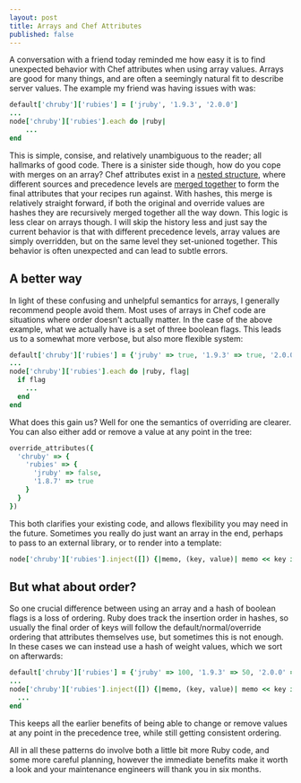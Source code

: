 ```yaml
---
layout: post
title: Arrays and Chef Attributes
published: false
---
```


A conversation with a friend today reminded me how easy it is to find unexpected behavior with Chef attributes when using array values. Arrays are good for many things, and are often a seemingly natural fit to describe server values. The example my friend was having issues with was:

```ruby
default['chruby']['rubies'] = ['jruby', '1.9.3', '2.0.0']
...
node['chruby']['rubies'].each do |ruby|
    ...
end
```

This is simple, consise, and relatively unambiguous to the reader; all hallmarks of good code. There is a sinister side though, how do you cope with merges on an array? Chef attributes exist in a [nested structure](http://docs.opscode.com/essentials_cookbook_attribute_files.html#attribute-precedence), where different sources and precedence levels are [merged together](https://github.com/opscode/chef/blob/master/lib/chef/mixin/deep_merge.rb) to form the final attributes that your recipes run against. With hashes, this merge is relatively straight forward, if both the original and override values are hashes they are recursively merged together all the way down. This logic is less clear on arrays though. I will skip the history less and just say the current behavior is that with different precedence levels, array values are simply overridden, but on the same level they set-unioned together. This behavior is often unexpected and can lead to subtle errors.

## A better way

In light of these confusing and unhelpful semantics for arrays, I generally recommend people avoid them. Most uses of arrays in Chef code are situations where order doesn't actually matter. In the case of the above example, what we actually have is a set of three boolean flags. This leads us to a somewhat more verbose, but also more flexible system:

```ruby
default['chruby']['rubies'] = {'jruby' => true, '1.9.3' => true, '2.0.0' => true}
...
node['chruby']['rubies'].each do |ruby, flag|
  if flag
    ...
  end
end
```

What does this gain us? Well for one the semantics of overriding are clearer. You can also either add or remove a value at any point in the tree:

```ruby
override_attributes({
  'chruby' => {
    'rubies' => {
      'jruby' => false,
      '1.8.7' => true
    }
  }
})
```

This both clarifies your existing code, and allows flexibility you may need in the future. Sometimes you really do just want an array in the end, perhaps to pass to an external library, or to render into a template:

```ruby
node['chruby']['rubies'].inject([]) {|memo, (key, value)| memo << key if value; memo}
```

## But what about order?

So one crucial difference between using an array and a hash of boolean flags is a loss of ordering. Ruby does track the insertion order in hashes, so usually the final order of keys will follow the default/normal/override ordering that attributes themselves use, but sometimes this is not enough. In these cases we can instead use a hash of weight values, which we sort on afterwards:

```ruby
default['chruby']['rubies'] = {'jruby' => 100, '1.9.3' => 50, '2.0.0' => 50}
...
node['chruby']['rubies'].inject([]) {|memo, (key, value)| memo << key if value; memo}.sort_by {|key| node['chruby']['rubies'][key]}.each do |ruby|
  ...
end
```

This keeps all the earlier benefits of being able to change or remove values at any point in the precedence tree, while still getting consistent ordering.

All in all these patterns do involve both a little bit more Ruby code, and some more careful planning, however the immediate benefits make it worth a look and your maintenance engineers will thank you in six months.
